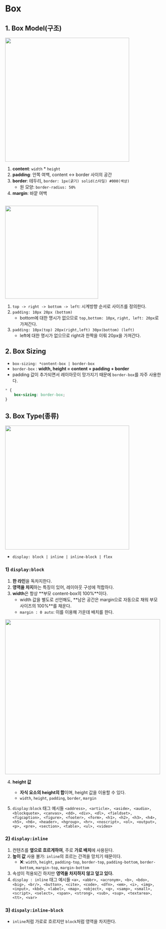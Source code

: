 # Box

## 1. Box Model(구조)

<img src="https://user-images.githubusercontent.com/76730867/144774009-8488e16c-61a8-4416-bce8-a1271ae0fb3c.png" width="400px">

1) **content**: `width` * `height`
2) **padding**: 안쪽 여백, content ↔ border 사이의 공간
3) **border**: 테두리, `border: 1px(굵기) solid(스타일) #000(색상)`
   - 원 모양: `border-radius: 50%`
4) **margin**: 바깥 여백

<br>

<img src="https://user-images.githubusercontent.com/76730867/144776321-57b25f5a-6b25-4a83-a927-2a7168da03e7.png" width="300px">

1) `top -> right -> bottom -> left`: 시계방향 순서로 사이즈를 정의한다. 
2)  `padding: 10px 20px (bottom)`
    - bottom에 대한 명시가 없으므로 `top,bottom: 10px`, `right, left: 20px`로 가져간다.
3)  `padding: 10px(top) 20px(right,left) 30px(bottom) (left)`
    - left에 대한 명시가 없으므로 right과 한짝을 이뤄 20px을 가져간다.

## 2. Box Sizing

- `box-sizing: *content-box | border-box`
-   `border-box` : **width, height = content + padding + border** 
-   padding 값이 추가되면서 레이아웃이 망가지기 때문에 `border-box`를 자주 사용한다.

```css
* {
    box-sizing: border-box;
}
```

## 3. Box Type(종류)

<img src='https://user-images.githubusercontent.com/76730867/144802489-32272aba-66b9-4422-b0eb-591de90d2c0f.png' width='400px'>

- `display: block | inline | inline-block | flex`


### 1) `display:block`

1) **한 라인**을 독차지한다.
2) **영역을 차지**하는 특징이 있어, 레이아웃 구성에 적합하다.
3) **width**은 항상 **부모 content-box의 100%**이다.
   - width 값을 별도로 선언해도, **남은 공간은 margin으로 자동으로 채워 부모 사이즈의 100%**를 채운다.
   - `margin : 0 auto`: 이를 이용해 가운데 배치를 한다.
  <img src="https://user-images.githubusercontent.com/76730867/144780045-25559ae8-6f8e-41bb-8e71-765239830900.PNG" width="500px">
    
4) **height 값**
   - **자식 요소의 height의 합**이며, height 값을 이용할 수 있다. 
   - `width`, `height`, `padding`, `border`, `margin`

5) `display:block` 태그 예시들
`<address>, <article>, <aside>, <audio>, <blockquote>, <canvas>, <dd>, <div>, <dl>, <fieldset>, <figcaption>, <figure>, <footer>, <form>, <h1>, <h2>, <h3>, <h4>, <h5>, <h6>, <header>, <hgroup>, <hr>, <noscript>, <ol>, <output>, <p>, <pre>, <section>, <table>, <ul>, <video>`

### 2) `display:inline`

1) 컨텐츠를 **옆으로 흐르게하여**, 주로 **가로 배치**에 사용된다.
2)  **높이 값** 사용 불가: `inline`의 흐르는 간격을 망치기 때문이다.
    -  ❌: `width`, `height`, `padding-top`, `border-top`, `padding-bottom`, `border-bottom`, `margin-top`, `margin-bottom`
3)   속성이 적용되긴 하지만 **영역을 차지하지 않고 덮고 있다.**
4)   `display : inline` 태그 예시들
`<a>, <abbr>, <acronym>, <b>, <bdo>, <big>, <br/>, <button>, <cite>, <code>, <dfn>, <em>, <i>, <img>, <input>, <kbd>, <label>, <map>, <object>, <q>, <samp>, <small>, <script>, <select>, <span>, <strong>, <sub>, <sup>, <textarea>, <tt>, <var>`


### 3) `dispaly:inline-block`

-   `inline`처럼 가로로 흐르지만 `block`처럼 영역을 차지한다.
